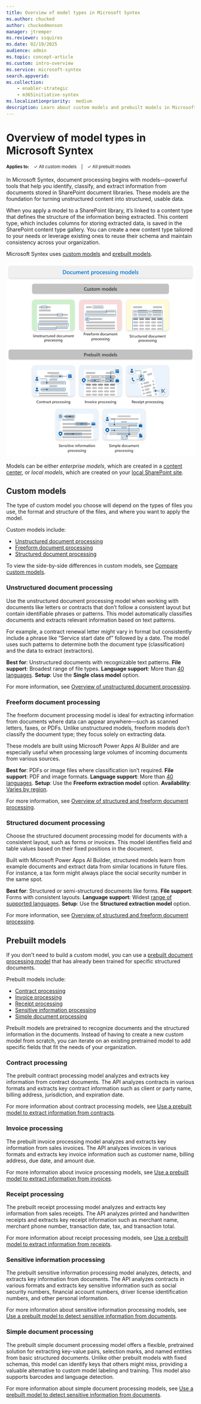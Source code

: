 ```yaml
---
title: Overview of model types in Microsoft Syntex
ms.author: chucked
author: chuckedmonson
manager: jtremper
ms.reviewer: ssquires
ms.date: 02/19/2025
audience: admin
ms.topic: concept-article
ms.custom: intro-overview
ms.service: microsoft-syntex
search.appverid: 
ms.collection: 
    - enabler-strategic
    - m365initiative-syntex
ms.localizationpriority:  medium
description: Learn about custom models and prebuilt models in Microsoft Syntex.
---
```


# Overview of model types in Microsoft Syntex

<sup>**Applies to:**  &ensp; &#10003; All custom models &ensp; | &ensp; &#10003; All prebuilt models</sup>

<!---</br>

> [!VIDEO https://learn-video.azurefd.net/vod/player?id=2fdd05b9-cf37-40a8-b3e5-9cb9949a1a62] 

</br>--->

In Microsoft Syntex, document processing begins with models—powerful tools that help you identify, classify, and extract information from documents stored in SharePoint document libraries. These models are the foundation for turning unstructured content into structured, usable data.

When you apply a model to a SharePoint library, it’s linked to a content type that defines the structure of the information being extracted. This content type, which includes columns for storing extracted data, is saved in the SharePoint content type gallery. You can create a new content type tailored to your needs or leverage existing ones to reuse their schema and maintain consistency across your organization.

Microsoft Syntex uses [custom models](#custom-models) and [prebuilt models](#prebuilt-models).

![Diagram showing the types of Syntex custom and prebuilt models.](../media/content-understanding/syntex-model-types-diagram-5.png)

Models can be either *enterprise models*, which are created in a [content center](create-a-content-center.md), or *local models*, which are created on your [local SharePoint site](create-local-model.md).

## Custom models

The type of custom model you choose will depend on the types of files you use, the format and structure of the files, and where you want to apply the model.

Custom models include:

- [Unstructured document processing](#unstructured-document-processing)
- [Freeform document processing](#freeform-document-processing)
- [Structured document processing](#structured-document-processing)

To view the side-by-side differences in custom models, see [Compare custom models](./difference-between-document-understanding-and-form-processing-model.md).
<!---
When you create a custom model, you'll select the training method associated with the model type. For example, if you want to create an unstructured document processing model, on the **Options for model creation** page where you create a model, you'll choose the **Single class model** option. The following table shows the training method associated with each custom model type.

|Unstructured<br> document processing  |Freeform<br> document processing  |Structured<br> document processing  |
|---------|---------|---------|
| ![Tile for teaching method.](../media/content-understanding/teaching-method-tile-2.png) | ![Tile for freeform seletion method.](../media/content-understanding/freeform-selection-method-tile-2.png) | ![Tile for layout method.](../media/content-understanding/layout-method-tile-2.png) |

> [!NOTE]
> To make the **Freeform selection method** and the **Layout method** options available to users, they first must be configured in the Microsoft 365 admin center.
--->
### Unstructured document processing

Use the unstructured document processing model when working with documents like letters or contracts that don’t follow a consistent layout but contain identifiable phrases or patterns. This model automatically classifies documents and extracts relevant information based on text patterns.

For example, a contract renewal letter might vary in format but consistently include a phrase like “Service start date of” followed by a date. The model uses such patterns to determine both the document type (classification) and the data to extract (extractors).

**Best for**: Unstructured documents with recognizable text patterns.
**File support**: Broadest range of file types.
**Language support**: More than [40 languages](/ai-builder/form-processing-model-requirements#model-for-unstructured-and-free-form-documents).
**Setup**: Use the **Single class model** option.

For more information, see [Overview of unstructured document processing](document-understanding-overview.md).

### Freeform document processing

The freeform document processing model is ideal for extracting information from documents where data can appear anywhere—such as scanned letters, faxes, or PDFs. Unlike unstructured models, freeform models don’t classify the document type; they focus solely on extracting data.

These models are built using Microsoft Power Apps AI Builder and are especially useful when processing large volumes of incoming documents from various sources.

**Best for**: PDFs or image files where classification isn’t required.
**File support**: PDF and image formats.
**Language support**: More than [40 languages](/ai-builder/form-processing-model-requirements#model-for-unstructured-and-free-form-documents).
**Setup**: Use the **Freeform extraction model** option.
**Availability**: [Varies by region](/ai-builder/availability-region).

For more information, see [Overview of structured and freeform document processing](form-processing-overview.md).

### Structured document processing

Choose the structured document processing model for documents with a consistent layout, such as forms or invoices. This model identifies field and table values based on their fixed positions in the document.

Built with Microsoft Power Apps AI Builder, structured models learn from example documents and extract data from similar locations in future files. For instance, a tax form might always place the social security number in the same spot.

**Best for**: Structured or semi-structured documents like forms.
**File support**: Forms with consistent layouts.
**Language support**: Widest [range of supported languages](/ai-builder/form-processing-model-requirements#model-for-structured-and-semi-structured-documents).
**Setup**: Use the **Structured extraction model** option.

For more information, see [Overview of structured and freeform document processing](form-processing-overview.md).

## Prebuilt models

If you don't need to build a custom model, you can use a [prebuilt document processing model](prebuilt-overview.md) that has already been trained for specific structured documents.

Prebuilt models include:

- [Contract processing](#contract-processing)
- [Invoice processing](#invoice-processing)
- [Receipt processing](#receipt-processing)
- [Sensitive information processing](#sensitive-information-processing)
- [Simple document processing](#simple-document-processing)
<!---
![Screenshot of the Options for model creation page showing the prebuilt model options.](../media/content-understanding/build-a-prebuilt-model-section.png)
--->
Prebuilt models are pretrained to recognize documents and the structured information in the documents. Instead of having to create a new custom model from scratch, you can iterate on an existing pretrained model to add specific fields that fit the needs of your organization.

### Contract processing

The prebuilt contract processing model analyzes and extracts key information from contract documents. The API analyzes contracts in various formats and extracts key contract information such as client or party name, billing address, jurisdiction, and expiration date.

For more information about contract processing models, see [Use a prebuilt model to extract information from contracts](prebuilt-model-contract.md).

### Invoice processing

The prebuilt invoice processing model analyzes and extracts key information from sales invoices. The API analyzes invoices in various formats and extracts key invoice information such as customer name, billing address, due date, and amount due.

For more information about invoice processing models, see [Use a prebuilt model to extract information from invoices](prebuilt-model-invoice.md).

### Receipt processing

The prebuilt receipt processing model analyzes and extracts key information from sales receipts. The API analyzes printed and handwritten receipts and extracts key receipt information such as merchant name, merchant phone number, transaction date, tax, and transaction total.

For more information about receipt processing models, see [Use a prebuilt model to extract information from receipts](prebuilt-model-receipt.md).

### Sensitive information processing

The prebuilt sensitive information processing model analyzes, detects, and extracts key information from documents. The API analyzes contracts in various formats and extracts key sensitive information such as social security numbers, financial account numbers, driver license identification numbers, and other personal information.

For more information about sensitive information processing models, see [Use a prebuilt model to detect sensitive information from documents](prebuilt-model-sensitive-info.md).

### Simple document processing

The prebuilt simple document processing model offers a flexible, pretrained solution for extracting key-value pairs, selection marks, and named entities from basic structured documents. Unlike other prebuilt models with fixed schemas, this model can identify keys that others might miss, providing a valuable alternative to custom model labeling and training. This model also supports barcodes and language detection.

For more information about simple document processing models, see [Use a prebuilt model to detect sensitive information from documents](prebuilt-model-simple.md).
